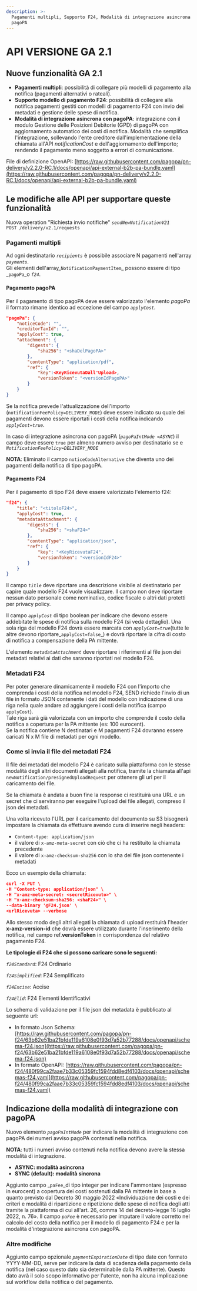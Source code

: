 ```yaml
---
description: >-
  Pagamenti multipli, Supporto F24, Modalità di integrazione asincrona con
  pagoPA
---
```


# API VERSIONE GA 2.1

## **Nuove funzionalità GA 2.1**

* **Pagamenti multipli**: possibilità di collegare più modelli di pagamento alla notifica (pagamenti alternativi o rateali).
* **Supporto modello di pagamento F24**: possibilità di collegare alla notifica pagamenti gestiti con modelli di pagamento F24 con invio dei metadati e gestione delle spese di notifica.
* **Modalità di integrazione asincrona con pagoPA**: integrazione con il modulo Gestione delle Posizioni Debitorie (GPD) di pagoPA con aggiornamento automatico dei costi di notifica. Modalità che semplifica l'integrazione, sollevando l'ente creditore dall'implementazione della chiamata all'API _notificationCost_ e dell'aggiornamento dell'importo; rendendo il pagamento meno soggetto a errori di comunicazione.

File di definizione OpenAPI: [https://raw.githubusercontent.com/pagopa/pn-delivery/v2.2.0-RC.1/docs/openapi/api-external-b2b-pa-bundle.yaml](https://raw.githubusercontent.com/pagopa/pn-delivery/v2.2.0-RC.1/docs/openapi/api-external-b2b-pa-bundle.yaml)

## Le modifiche alle API per supportare queste funzionalità

Nuova operation "Richiesta invio notifiche" _`sendNewNotificationV21`_\
`POST /delivery/v2.1/requests`&#x20;

### Pagamenti multipli

Ad ogni destinatario _`recipients`_ è possibile associare N pagamenti nell'array _`payments`_.\
Gli elementi dell'array_`NotificationPaymentItem`_ possono essere di tipo _`pagoPa`_o _`f24`_.

#### **Pagamento pagoPA**

Per il pagamento di tipo pagoPA deve essere valorizzato l'elemento _pagoPa_ il formato rimane identico ad eccezione del campo _`applyCost`_.

```json
"pagoPa": {
    "noticeCode": "",
    "creditorTaxId": "",
    "applyCost": true,
    "attachment": {
        "digests": {
            "sha256": "<shaDelPagoPA>"
        },
        "contentType": "application/pdf",
        "ref": {
            "key":<KeyRicevutaDall'Upload>,
            "versionToken": "<versionIdPagoPA>"
        }
    }
}
```

Se la notifica prevede l'attualizzazione dell'importo (`notificationFeePolicy=DELIVERY_MODE`) deve essere indicato su quale dei pagamenti devono essere riportati i costi della notifica indicando _`applyCost=true`_.

In caso di integrazione asincrona con pagoPA (_`pagoPaIntMode =ASYNC`_) il campo deve essere `true` per almeno numero avviso per destinatario se  e _`NotificationFeePolicy=DELIVERY_MODE`_

**NOTA**: Eliminato il campo `noticeCodeAlternative` che diventa uno dei pagamenti della notifica di tipo pagoPA.

#### **Pagamento F24**

Per il pagamento di tipo F24 deve essere valorizzato l'elemento f24:

```json
"f24": {
    "title": "<titoloF24>",
    "applyCost": true,
    "metadataAttachment": {
        "digests": {
            "sha256": "<shaF24>"
        },
        "contentType": "application/json",
        "ref": {
            "key": "<KeyRicevutaF24",
            "versionToken": "<versionIdF24>"
        }
    }
}
```

Il campo _`title`_ deve riportare una descrizione visibile al destinatario per capire quale modello F24 vuole visualizzare. Il campo non deve riportare nessun dato personale come nominativo, codice fiscale o altri dati protetti per privacy policy.

Il campo _`applyCost`_ di tipo boolean per indicare che devono essere addebitate le spese di notifica sulla modello F24 (si veda dettaglio). Una sola riga del modello F24 dovrà essere marcata con _`applyCost=true`_(tutte le altre devono riportare_`applyCost=false`_) e dovrà riportare la cifra di costo di notifica a compensazione della PA mittente.

L'elemento _`metadataAttachment`_ deve riportare i riferimenti al file json dei metadati relativi ai dati che saranno riportati nel modello F24.

### Metadati F24

Per poter generare dinamicamente il modello F24 con l'importo che comprenda i costi della notifica nel modello F24, SEND richiede l'invio di un file in formato JSON contenente i dati del modello con indicazione di una riga nella quale andare ad aggiungere i costi della notifica (campo `applyCost`).\
Tale riga sarà già valorizzata con un importo che comprende il costo della notifica a copertura per la PA mittente (es: 100 eurocent).\
Se la notifica contiene N destinatari e M pagamenti F24 dovranno essere caricati N x M file di metadati per ogni modello.

### **Come si invia il file dei metadati F24**

Il file dei metadati del modello F24 è caricato sulla piattaforma con le stesse modalità degli altri documenti allegati alla notifica, tramite la chiamata all'api `newNotification/presignedUploadRequest` per ottenere gli url per il caricamento dei file.

Se la chiamata è andata a buon fine la response ci restituirà una URL e un secret che ci serviranno per eseguire l'upload dei file allegati, compreso il json dei metadati.

Una volta ricevuto l'URL per il caricamento del documento su S3 bisognerà impostare la chiamata da effettuare avendo cura di inserire negli headers:

* `Content-type: application/json`
* il valore di `x-amz-meta-secret` con ciò che ci ha restituito la chiamata precedente
* il valore di `x-amz-checksum-sha256` con lo sha del file json contenente i metadati

Ecco un esempio della chiamata:

```json
curl -X PUT \
-H "Content-type: application/json" \
-H "x-amz-meta-secret: <secretRicevuto>" \
-H "x-amz-checksum-sha256: <shaF24>" \
--data-binary '@F24.json' \
<urlRicevuta> --verbose
```

Allo stesso modo degli altri allegati la chiamata di upload restituirà l'header **x-amz-version-id** che dovrà essere utilizzato durante l'inserimento della notifica, nel campo ref.**versionToken** in corrispondenza del relativo pagamento F24.

**Le tipologie di F24 che si possono caricare sono le seguenti:**

_`f24Standard`_: F24 Ordinario

_`f24Simplified`_: F24 Semplificato

_`f24Excise`_: Accise

_`f24Elid`_:  F24 Elementi Identificativi

Lo schema di validazione per il file json dei metadata è pubblicato al seguente url:

* In formato Json Schema: [https://raw.githubusercontent.com/pagopa/pn-f24/63b62e51ba21bfde119a6108e0f93d7a52b77288/docs/openapi/schema-f24.json](https://raw.githubusercontent.com/pagopa/pn-f24/63b62e51ba21bfde119a6108e0f93d7a52b77288/docs/openapi/schema-f24.json)
* In formato OpenAPI: [https://raw.githubusercontent.com/pagopa/pn-f24/480f99ca2faae7b33c05359fc1594fdd8edf4103/docs/openapi/schemas-f24.yaml](https://raw.githubusercontent.com/pagopa/pn-f24/480f99ca2faae7b33c05359fc1594fdd8edf4103/docs/openapi/schemas-f24.yaml)

## Indicazione della modalità di integrazione con pagoPA&#x20;

Nuovo elemento _`pagoPaIntMode`_ per indicare la modalità di integrazione con pagoPA dei numeri avviso pagoPA contenuti nella notifica.

**NOTA**: tutti i numeri avviso contenuti nella notifica devono avere la stessa modalità di integrazione.

* **ASYNC: modalità asincrona**
* **SYNC (default): modalità sincrona**

Aggiunto campo _`paFee`_di tipo integer per indicare l'ammontare (espresso in eurocent) a copertura dei costi sostenuti dalla PA mittente in base a quanto previsto dal Decreto 30 maggio 2022 «Individuazione dei costi e dei criteri e modalità di ripartizione e ripetizione delle spese di notifica degli atti tramite la piattaforma di cui all'art. 26, comma 14 del decreto-legge 16 luglio 2022, n. 76». Il campo _`paFee`_ è necessario per imputare il valore corretto nel calcolo del costo della notifica per il modello di pagamento F24 e per la modalità d'integrazione asincrona con pagoPA.

### Altre modifiche

Aggiunto campo opzionale _`paymentExpirationDate`_ di tipo date con formato YYYY-MM-DD, serve per indicare la data di scadenza della pagamento della notifica (nel caso questo dato sia determinabile dalla PA mittente). Questo dato avrà il solo scopo informativo per l'utente, non ha alcuna implicazione sul workflow della notifica o del pagamento.
